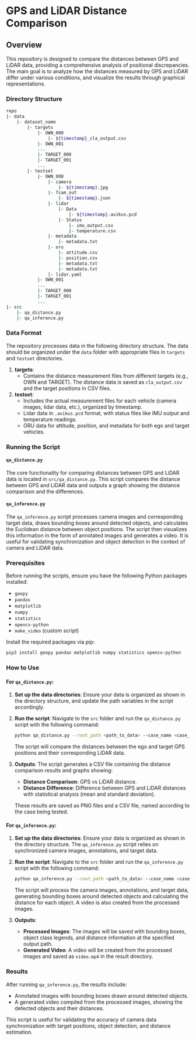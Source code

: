 # GPS and LiDAR Distance Comparison

## Overview

This repository is designed to compare the distances between GPS and LiDAR data, providing a comprehensive analysis of positional discrepancies. The main goal is to analyze how the distances measured by GPS and LiDAR differ under various conditions, and visualize the results through graphical representations.

### Directory Structure

```bash
repo
|- data
    |- dataset_name
        |- targets
            |- OWN_000
                |- ${timestamp}_cla_output.csv
            |- OWN_001
            ...
            |- TARGET_000
            |- TARGET_001
            ...
        |- testset
            |- OWN_000
                |- camera
                    |- ${timestamp}.jpg
                |- fcam_out
                    |- ${timestamp}.json
                |- lidar
                    |- Data
                        |- ${timestamp}.avikus.pcd
                    |- Status
                        |- imu_output.csv
                        |- temperature.csv
                |- metadata
                    |- metadata.txt
                |- oru
                    |- attitude.csv
                    |- position.csv
                    |- metadata.txt
                    |- metadata.txt
                |- lidar.yaml
            |- OWN_001
            ...
            |- TARGET_000
            |- TARGET_001
            ...
|- src
    |- qa_distance.py
    |- qa_inference.py
```

### Data Format

The repository processes data in the following directory structure. The data should be organized under the `data` folder with appropriate files in `targets` and `testset` directories.

1. **targets**:
    - Contains the distance measurement files from different targets (e.g., OWN and TARGET). The distance data is saved as `cla_output.csv` and the target positions in CSV files.
2. **testset**:
    - Includes the actual measurement files for each vehicle (camera images, lidar data, etc.), organized by timestamp.
    - Lidar data in `.avikus.pcd` format, with status files like IMU output and temperature readings.
    - ORU data for attitude, position, and metadata for both ego and target vehicles.

### Running the Script

#### `qa_distance.py`

The core functionality for comparing distances between GPS and LiDAR data is located in `src/qa_distance.py`. This script compares the distance between GPS and LiDAR data and outputs a graph showing the distance comparison and the differences.

#### `qa_inference.py`

The `qa_inference.py` script processes camera images and corresponding target data, draws bounding boxes around detected objects, and calculates the Euclidean distance between object positions. The script then visualizes this information in the form of annotated images and generates a video. It is useful for validating synchronization and object detection in the context of camera and LiDAR data.

### Prerequisites

Before running the scripts, ensure you have the following Python packages installed:

- `geopy`
- `pandas`
- `matplotlib`
- `numpy`
- `statistics`
- `opencv-python`
- `make_video` (custom script)

Install the required packages via pip:

```bash
pip3 install geopy pandas matplotlib numpy statistics opencv-python
```

### How to Use

#### For `qa_distance.py`:

1. **Set up the data directories**:
   Ensure your data is organized as shown in the directory structure, and update the path variables in the script accordingly.

2. **Run the script**:
   Navigate to the `src` folder and run the `qa_distance.py` script with the following command:

   ```bash
   python qa_distance.py --root_path <path_to_data> --case_name <case_name>
   ```

   The script will compare the distances between the ego and target GPS positions and their corresponding LiDAR data.

3. **Outputs**:
   The script generates a CSV file containing the distance comparison results and graphs showing:

   - **Distance Comparison**: GPS vs LiDAR distance.
   - **Distance Difference**: Difference between GPS and LiDAR distances with statistical analysis (mean and standard deviation).
   
   These results are saved as PNG files and a CSV file, named according to the case being tested.

#### For `qa_inference.py`:

1. **Set up the data directories**:
   Ensure your data is organized as shown in the directory structure. The `qa_inference.py` script relies on synchronized camera images, annotations, and target data.

2. **Run the script**:
   Navigate to the `src` folder and run the `qa_inference.py` script with the following command:

   ```bash
   python qa_inference.py --root_path <path_to_data> --case_name <case_name>
   ```

   The script will process the camera images, annotations, and target data, generating bounding boxes around detected objects and calculating the distance for each object. A video is also created from the processed images.

3. **Outputs**:
   - **Processed Images**: The images will be saved with bounding boxes, object class legends, and distance information at the specified output path.
   - **Generated Video**: A video will be created from the processed images and saved as `video.mp4` in the result directory.

### Results

After running `qa_inference.py`, the results include:

- Annotated images with bounding boxes drawn around detected objects.
- A generated video compiled from the processed images, showing the detected objects and their distances.

This script is useful for validating the accuracy of camera data synchronization with target positions, object detection, and distance estimation.